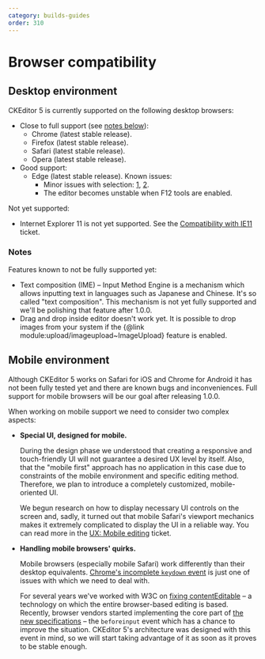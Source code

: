 ```yaml
---
category: builds-guides
order: 310
---
```


# Browser compatibility

## Desktop environment

CKEditor 5 is currently supported on the following desktop browsers:

* Close to full support (see [notes below](#notes)):
	* Chrome (latest stable release).
	* Firefox (latest stable release).
	* Safari (latest stable release).
	* Opera (latest stable release).
* Good support:
	* Edge (latest stable release). Known issues:
		* Minor issues with selection: [1](https://github.com/ckeditor/ckeditor5-engine/issues/974), [2](https://github.com/ckeditor/ckeditor5-engine/issues/928).
		* The editor becomes unstable when F12 tools are enabled.

Not yet supported:

* Internet Explorer 11 is not yet supported. See the [Compatibility with IE11](https://github.com/ckeditor/ckeditor5/issues/330) ticket.

### Notes

Features known to not be fully supported yet:

* Text composition (IME) – Input Method Engine is a mechanism which allows inputting text in languages such as Japanese and Chinese. It's so called "text composition". This mechanism is not yet fully supported and we'll be polishing that feature after 1.0.0.
* Drag and drop inside editor doesn't work yet. It is possible to drop images from your system if the {@link module:upload/imageupload~ImageUpload} feature is enabled.

## Mobile environment

Although CKEditor 5 works on Safari for iOS and Chrome for Android it has not been fully tested yet and there are known bugs and inconveniences. Full support for mobile browsers will be our goal after releasing 1.0.0.

When working on mobile support we need to consider two complex aspects:

* **Special UI, designed for mobile.**

	During the design phase we understood that creating a responsive and touch-friendly UI will not guarantee a desired UX level by itself. Also, that the "mobile first" approach has no application in this case due to constraints of the mobile environment and specific editing method. Therefore, we plan to introduce a completely customized, mobile-oriented UI.

	We begun research on how to display necessary UI controls on the screen and, sadly, it turned out that mobile Safari's viewport mechanics makes it extremely complicated to display the UI in a reliable way. You can read more in the [UX: Mobile editing](https://github.com/ckeditor/ckeditor5-design/issues/149) ticket.

* **Handling mobile browsers' quirks.**

	Mobile browsers (especially mobile Safari) work differently than their desktop equivalents. [Chrome's incomplete `keydown` event](https://bugs.chromium.org/p/chromium/issues/detail?id=118639) is just one of issues with which we need to deal with.

	For several years we've worked with W3C on [fixing contentEditable](https://medium.com/content-uneditable/fixing-contenteditable-1a9a5073c35d) – a technology on which the entire browser-based editing is based. Recently, browser vendors started implementing the core part of [the new specifications](http://w3c.github.io/editing/) – the `beforeinput` event which has a chance to improve the situation. CKEditor 5's architecture was designed with this event in mind, so we will start taking advantage of it as soon as it proves to be stable enough.
